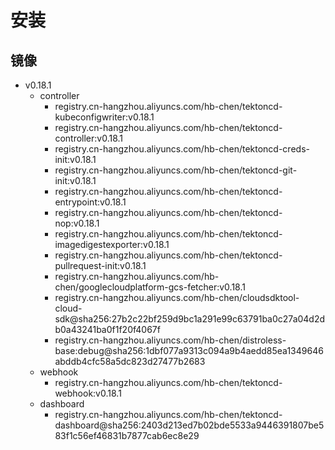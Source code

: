 # 安装

## 镜像

- v0.18.1
    - controller
        - registry.cn-hangzhou.aliyuncs.com/hb-chen/tektoncd-kubeconfigwriter:v0.18.1
        - registry.cn-hangzhou.aliyuncs.com/hb-chen/tektoncd-controller:v0.18.1
        - registry.cn-hangzhou.aliyuncs.com/hb-chen/tektoncd-creds-init:v0.18.1
        - registry.cn-hangzhou.aliyuncs.com/hb-chen/tektoncd-git-init:v0.18.1
        - registry.cn-hangzhou.aliyuncs.com/hb-chen/tektoncd-entrypoint:v0.18.1
        - registry.cn-hangzhou.aliyuncs.com/hb-chen/tektoncd-nop:v0.18.1
        - registry.cn-hangzhou.aliyuncs.com/hb-chen/tektoncd-imagedigestexporter:v0.18.1
        - registry.cn-hangzhou.aliyuncs.com/hb-chen/tektoncd-pullrequest-init:v0.18.1
        - registry.cn-hangzhou.aliyuncs.com/hb-chen/googlecloudplatform-gcs-fetcher:v0.18.1
        - registry.cn-hangzhou.aliyuncs.com/hb-chen/cloudsdktool-cloud-sdk@sha256:27b2c22bf259d9bc1a291e99c63791ba0c27a04d2db0a43241ba0f1f20f4067f
        - registry.cn-hangzhou.aliyuncs.com/hb-chen/distroless-base:debug@sha256:1dbf077a9313c094a9b4aedd85ea1349646abddb4cfc58a5dc823d27477b2683
    - webhook
        - registry.cn-hangzhou.aliyuncs.com/hb-chen/tektoncd-webhook:v0.18.1
    - dashboard
        - registry.cn-hangzhou.aliyuncs.com/hb-chen/tektoncd-dashboard@sha256:2403d213ed7b02bde5533a9446391807be583f1c56ef46831b7877cab6ec8e29
